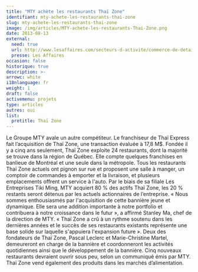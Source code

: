 ```yaml
---
title: "MTY achète les restaurants Thaï Zone"
identifiant: mty-achete-les-restaurants-thai-zone
slug: mty-achete-les-restaurants-thai-zone
image: /img/articles/MTY-achete-les-restaurants-Thai-Zone.png
date: 2013-08-13
external:
  need: true
  url: http://www.lesaffaires.com/secteurs-d-activite/commerce-de-detail/mty-achete-les-restaurants-thai-zone/560462
  presse: Les Affaires
occasion: false
historique: true
description: >-
arrowc: white
i18nlanguage: fr
weight: 1
draft: false
activemenu: projets
type: articles
autres: oui
list:
  pretitle: Thaï Zone
---
```

Le Groupe MTY avale un autre compétiteur. Le franchiseur de Thaï Express fait l’acquisition de Thaï Zone, une transaction évaluée à 17,8 M$. Fondée il y a cinq ans seulement, Thaï Zone exploite 24 restaurants, dont la majorité se trouve dans la région de Québec. Elle compte quelques franchises en banlieue de Montréal et une seule dans la métropole. Tous les restaurants Thaï Zone actuels ont pignon sur rue et proposent une salle à manger, un comptoir de commandes à emporter et la livraison, et plusieurs emplacements offrent un service à l'auto. Par le biais de sa filiale Les Entreprises Tiki Ming, MTY acquiert 80 % des actifs Thaï Zone, les 20 % restants seront détenus par les actuels actionnaires de l’entreprise. « Nous sommes enthousiasmés par l'acquisition de cette bannière jeune et dynamique. Elle sera une addition importante à notre portfolio et contribuera à notre croissance dans le futur », a affirmé Stanley Ma, chef de la direction de MTY. « Thaï Zone a crû à un rythme soutenu dans les dernières années et le succès de ses restaurants existants représente une base solide sur laquelle s'appuiera l'expansion future ». Deux des fondateurs de Thaï Zone, Pascal Leclerc et Marie-Christine Martel, demeureront en charge de la bannière et coordonneront les activités quotidiennes ainsi que le développement de la bannière. Cinq nouveaux restaurants devraient ouvrir sous peu, selon un communiqué émis par MTY. Thaï Zone vend également des produits dans les marchés d’alimentation.

